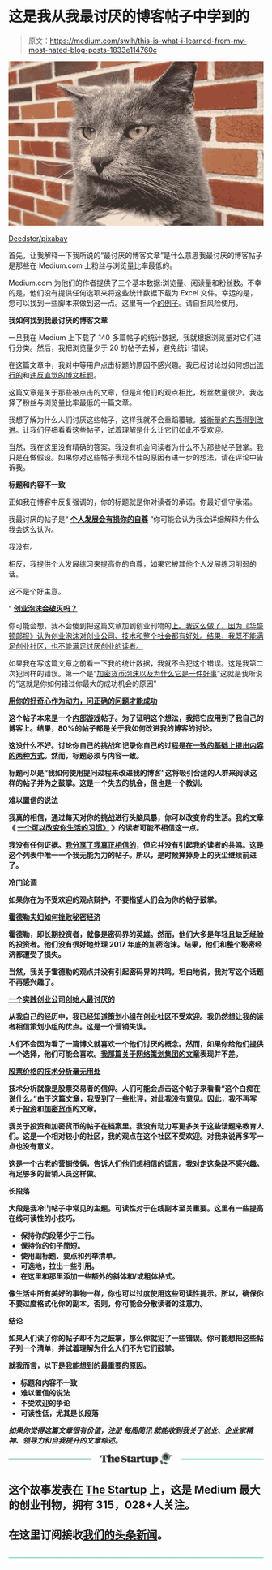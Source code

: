 # 这是我从我最讨厌的博客帖子中学到的

> 原文：<https://medium.com/swlh/this-is-what-i-learned-from-my-most-hated-blog-posts-1833e114760c>

![](img/96ce207cbfb6f426ffe15bb5b1b9fd37.png)

[Deedster/pixabay](https://pixabay.com/en/cat-funny-goofy-face-animal-cute-2483826/)

首先，让我解释一下我所说的“最讨厌的博客文章”是什么意思我最讨厌的博客帖子是那些在 Medium.com 上粉丝与浏览量比率最低的。

Medium.com 为他们的作者提供了三个基本数据:浏览量、阅读量和粉丝数。不幸的是，他们没有提供任何选项来将这些统计数据下载为 Excel 文件。幸运的是，您可以找到一些脚本来做到这一点。这里有一个[的例子](https://gist.github.com/epintos/4bea8d70c9f52a47170f8cd66ddecfa1)。请自担风险使用。

**我如何找到我最讨厌的博客文章**

一旦我在 Medium 上下载了 140 多篇帖子的统计数据，我就根据浏览量对它们进行分类。然后，我把浏览量少于 20 的帖子去掉，避免统计错误。

在这篇文章中，我对中等用户点击标题的原因不感兴趣。我已经讨论过如何想出[流行的](https://ideavisionaction.com/blogging/a-three-step-exercise-to-come-up-with-popular-blog-post-titles/)和[违反直觉的博文标题](https://ideavisionaction.com/blogging/a-creativity-exercise-to-come-up-with-counterintuitive-blog-post-titles-that-get-clicked/)。

这篇文章是关于那些被点击的文章，但是和他们的观点相比，粉丝数量很少。我选择了粉丝与浏览量比率最低的十篇文章。

我想了解为什么人们讨厌这些帖子，这样我就不会重蹈覆辙。[被衡量的东西得到改进](https://ideavisionaction.com/personal-development/what-gets-measured-gets-improved/)。让我们仔细看看这些帖子，试着理解是什么让它们如此不受欢迎。

当然，我在这里没有精确的答案。我没有机会问读者为什么不为那些帖子鼓掌。我只是在做假设。如果你对这些帖子表现不佳的原因有进一步的想法，请在评论中告诉我。

**标题和内容不一致**

正如我在博客中反复强调的，你的标题就是你对读者的承诺。你最好信守承诺。

我最讨厌的帖子是“ [**个人发展会有损你的自尊**](https://ideavisionaction.com/personal-development/personal-development-can-be-detrimental-to-your-self-esteem/) ”你可能会认为我会详细解释为什么我会这么认为。

我没有。

相反，我提供个人发展练习来提高你的自尊，如果它被其他个人发展练习削弱的话。

这不是个好主意。

“ [**创业泡沫会破灭吗？**](https://ideavisionaction.com/entrepreneurship/will-the-startup-bubble-burst/)

你可能会想，我不会傻到把这篇文章加到创业刊物的[上。我这么做了，因为《华盛顿邮报》认为创业泡沫对创业公司、技术和整个社会都有好处。结果，我既不能满足创业社区，也不能满足讨厌创业的读者。](https://medium.com/swlh)

如果我在写这篇文章之前看一下我的统计数据，我就不会犯这个错误。这是我第二次犯同样的错误。第一个是“[加密货币泡沫以及为什么它是一件好事](https://ideavisionaction.com/investment/cryptocurrency-bubble-and-why-its-a-good-thing/)”这就是我所说的“这就是你如何错过你最大的成功机会的原因”

**[**用你的好奇心作为动力，问正确的问题才能成功**](https://ideavisionaction.com/business/use-your-curiosity-as-motivation-and-ask-the-right-questions-to-succeed/)**

****这个帖子本来是一个[内部游戏](https://ideavisionaction.com/tag/life-lessons/)帖子。为了证明这个想法，我把它应用到了我自己的博客上。结果，80%的帖子都是关于我如何改进我的博客的讨论。****

****这没什么不好。讨论你自己的挑战和记录你自己的过程是[在一致的基础上提出内容的两种方式](https://ideavisionaction.com/creativity/8-ways-to-create-content-on-a-consistent-basis/)。然而，标题必须与内容一致。****

****标题可以是“我如何使用提问过程来改进我的博客”这将吸引合适的人群来阅读这样的帖子并为之鼓掌。这是一个失去的机会，但也是一个教训。****

******难以置信的说法******

****我真的相信，通过每天对你的挑战进行头脑风暴，你可以改变你的生活。我的文章《 [**一个可以改变你生活的习惯》**](https://ideavisionaction.com/personal-development/one-habit-that-can-turn-around-your-life/) 》的读者可能不相信这一点。****

****我没有任何证据。[我分享了我真正相信的](https://ideavisionaction.com/blogging/the-fundamental-requirement-your-blog-posts-have-to-satisfy/)，但它并没有引起我的读者的共鸣。这是这个列表中唯一一个我无能为力的帖子。所以，是时候掸掉身上的灰尘继续前进了。****

******冷门论调******

****如果你在为不受欢迎的观点辩护，不要指望人们会为你的帖子鼓掌。****

****[**霍德勒夫妇如何挫败秘密经济**](https://ideavisionaction.com/investment/how-the-hodlers-fail-the-crypto-economy/)****

****霍德勒，即长期投资者，就像是密码界的英雄。然而，他们大多是年轻且缺乏经验的投资者。他们没有很好地处理 2017 年底的加密泡沫。结果，他们和整个秘密经济都遭受了损失。****

****当然，我关于霍德勒的观点并没有引起密码界的共鸣。坦白地说，我对写这个话题不再感兴趣了。****

****[**一个实践创业公司创始人最讨厌的**](https://ideavisionaction.com/entrepreneurship/one-practice-startup-founders-hate/)****

****从我自己的经历中，我已经知道策划小组在创业社区不受欢迎。我仍然想让我的读者相信策划小组的优点。这是一个营销失误。****

****人们不会因为看了一篇博文就喜欢一个他们讨厌的概念。然而，如果你给他们提供一个选择，他们可能会喜欢。[我那篇关于网络策划集团的文章](https://ideavisionaction.com/entrepreneurship/this-simple-practice-will-multiply-your-knowledge-and-creative-ideas/)表现并不差。****

****[**股票价格的技术分析毫无用处**](https://ideavisionaction.com/investment/technical-analysis-of-stock-prices-is-useless/)****

****技术分析就像是股票交易者的信仰。人们可能会点击这个帖子来看看“这个白痴在说什么。”由于这篇文章，我受到了一些批评，对此我没有意见。因此，我不再写关于[投资](https://ideavisionaction.com/category/investment/)和[加密货币](https://ideavisionaction.com/tag/cryptocurrency/)的文章。****

****我关于投资和加密货币的帖子在档案里。我没有动力写更多关于这些话题来教育人们。这是一个相对较小的社区，我的观点在这个社区不受欢迎。对我来说再多写一点也没有意义。****

****这是一个古老的营销伎俩，告诉人们他们想相信的谎言。我对走这条路不感兴趣。有足够多的营销人员这样做。****

******长段落******

****大段是我冷门帖子中常见的主题。可读性对于在线副本至关重要。这里有一些提高在线可读性的小技巧。****

*   ****保持你的段落少于三行。****
*   ****保持你的句子简短。****
*   ****使用副标题、要点和列举清单。****
*   ****可选地，拉出一些引用。****
*   ****在这里和那里添加一些额外的斜体和/或粗体格式。****

****像生活中所有美好的事物一样，你也可以过度使用这些可读性提示。所以，确保你不要过度格式化你的副本。否则，你可能会分散读者的注意力。****

******结论******

****如果人们读了你的帖子却不为之鼓掌，那么你就犯了一些错误。你可能想把这些帖子列一个清单，并试着理解为什么人们不为它们鼓掌。****

****就我而言，以下是我能想到的最重要的原因。****

*   ****标题和内容不一致****
*   ****难以置信的说法****
*   ****不受欢迎的争论****
*   ****可读性低，尤其是长段落****

*******如果你觉得这篇文章很有价值，注册*** [***每周简讯***](https://ideavisionaction.com/email-newsletter/) ***就能收到我关于创业、企业家精神、领导力和自我提升的文章综述。*******

****[![](img/308a8d84fb9b2fab43d66c117fcc4bb4.png)](https://medium.com/swlh)****

## ****这个故事发表在 [The Startup](https://medium.com/swlh) 上，这是 Medium 最大的创业刊物，拥有 315，028+人关注。****

## ****在这里订阅接收[我们的头条新闻](http://growthsupply.com/the-startup-newsletter/)。****

****[![](img/b0164736ea17a63403e660de5dedf91a.png)](https://medium.com/swlh)****